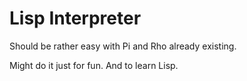 # Lisp Interpreter

Should be rather easy with Pi and Rho already existing.

Might do it just for fun. And to learn Lisp.

